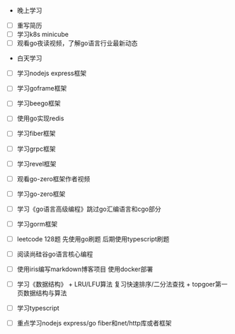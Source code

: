 + 晚上学习

- [ ] 重写简历
- [ ] 学习k8s minicube
- [ ] 观看go夜读视频，了解go语言行业最新动态

+ 白天学习

- [ ] 学习nodejs express框架
- [ ] 学习goframe框架
- [ ] 学习beego框架
- [ ] 使用go实现redis
- [ ] 学习fiber框架
- [ ] 学习grpc框架
- [ ] 学习revel框架
- [ ] 观看go-zero框架作者视频
- [ ] 学习go-zero框架
- [ ] 学习《go语言高级编程》跳过go汇编语言和cgo部分
- [ ] 学习gorm框架
- [ ] leetcode 128题 先使用go刷题 后期使用typescript刷题
- [ ] 阅读尚硅谷go语言核心编程
- [ ] 使用iris编写markdown博客项目 使用docker部署
- [ ] 学习《数据结构》 + LRU/LFU算法 复习快速排序/二分法查找 + topgoer第一页数据结构与算法
- [ ] 学习typescript
- [ ] 重点学习nodejs express/go fiber和net/http库或者框架

